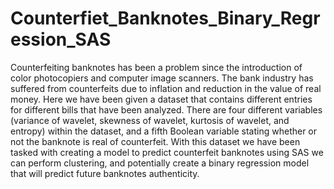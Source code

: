 # Counterfiet_Banknotes_Binary_Regression_SAS

  Counterfeiting banknotes has been a problem since the introduction of color photocopiers and computer image scanners. 
The bank industry has suffered from counterfeits due to inflation and reduction in the value of real money. Here we have 
been given a dataset that contains different entries for different bills that have been analyzed. There are four 
different variables (variance of wavelet, skewness of wavelet, kurtosis of wavelet, and entropy) within the dataset, and 
a fifth Boolean variable stating whether or not the banknote is real of counterfeit. With this dataset we have been tasked 
with creating a model to predict counterfeit banknotes using SAS we can perform clustering, and potentially create a binary 
regression model that will predict future banknotes authenticity. 
